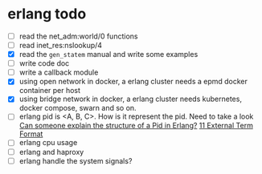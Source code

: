 # erlang todo

- [ ] read the net_adm:world/0 functions
- [ ] read inet_res:nslookup/4
- [x] read the `gen_statem` manual and write some examples
- [ ] write code doc
- [ ] write a callback module
- [x] using open network in docker,  a erlang cluster needs a epmd docker container per host
- [x] using bridge network in docker, a erlang cluster needs kubernetes, docker compose, swarn and so on.
- [ ] erlang pid is <A, B, C>. How is it represent the pid.
	  Need to take a look [Can someone explain the structure of a Pid in Erlang?](https://stackoverflow.com/questions/243363/can-someone-explain-the-structure-of-a-pid-in-erlang)
	  [11 External Term Format](http://erlang.org/doc/apps/erts/erl_ext_dist.html)
- [ ] erlang cpu usage
- [ ] erlang and haproxy
- [ ] erlang handle the system signals?
